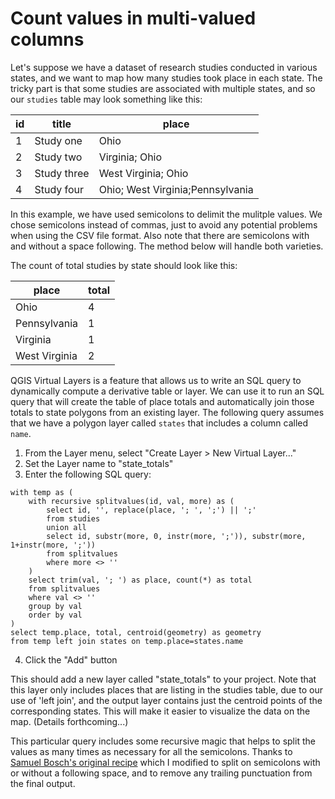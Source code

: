 # Count values in multi-valued columns

Let's suppose we have a dataset of research studies conducted in various states, and we want to map how many studies took place in each state.  The tricky part is that some studies are associated with multiple states, and so our `studies` table may look something like this:

id | title       | place
---|-------------|------
1  | Study one   | Ohio
2  | Study two   | Virginia; Ohio
3  | Study three | West Virginia; Ohio
4  | Study four  | Ohio; West Virginia;Pennsylvania

In this example, we have used semicolons to delimit the mulitple values.  We chose semicolons instead of commas, just to avoid any potential problems when using the CSV file format.  Also note that there are semicolons with and without a space following.  The method below will handle both varieties.

The count of total studies by state should look like this:

place         | total
--------------|------
Ohio          | 4
Pennsylvania  | 1
Virginia      | 1
West Virginia | 2

QGIS Virtual Layers is a feature that allows us to write an SQL query to dynamically compute a derivative table or layer.  We can use it to run an SQL query that will create the table of place totals and automatically join those totals to state polygons from an existing layer.  The following query assumes that we have a polygon layer called `states` that includes a column called `name`.

1. From the Layer menu, select "Create Layer > New Virtual Layer..."
2. Set the Layer name to "state_totals"
3. Enter the following SQL query:
```
with temp as (
    with recursive splitvalues(id, val, more) as (
        select id, '', replace(place, '; ', ';') || ';'
        from studies
        union all
        select id, substr(more, 0, instr(more, ';')), substr(more, 1+instr(more, ';'))
        from splitvalues
        where more <> ''
    )
    select trim(val, '; ') as place, count(*) as total
    from splitvalues
    where val <> ''
    group by val
    order by val
)
select temp.place, total, centroid(geometry) as geometry
from temp left join states on temp.place=states.name
```
4. Click the "Add" button

This should add a new layer called "state_totals" to your project.  Note that this layer only includes places that are listing in the studies table, due to our use of 'left join', and the output layer contains just the centroid points of the corresponding states.  This will make it easier to visualize the data on the map.  (Details forthcoming...)

This particular query includes some recursive magic that helps to split the values as many times as necessary for all the semicolons.  Thanks to [Samuel Bosch's original recipe](http://www.samuelbosch.com/2018/02/split-into-rows-sqlite.html) which I modified to split on semicolons with or without a following space, and to remove any trailing punctuation from the final output.






